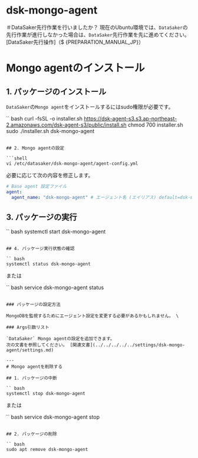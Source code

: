 # dsk-mongo-agent

＃DataSaker先行作業を行いましたか？
現在のUbuntu環境では、`DataSaker`の先行作業が進行しなかった場合は、`DataSaker`先行作業を先に進めてください。 [DataSaker先行操作]（$ {PREPARATION_MANUAL_JP}）

# Mongo agentのインストール
## 1. パッケージのインストール
`DataSaker`の`Mongo agent`をインストールするにはsudo権限が必要です。
<!--
example API Key : VAR_GLOBAL_APIKEY=1234567890abcdef1234567890abcdef
 -->
`` bash
curl -fsSL -o installer.sh https://dsk-agent-s3.s3.ap-northeast-2.amazonaws.com/dsk-agent-s3/public/install.sh
chmod 700 installer.sh
sudo ./installer.sh dsk-mongo-agent
```

## 2. Mongo agentの設定

```shell
vi /etc/datasaker/dsk-mongo-agent/agent-config.yml
```

必要に応じて次の内容を修正します。

``` yaml
# Base agent 設定ファイル
agent:
  agent_name: "dsk-mongo-agent" # エージェント名 (エイリアス) default=dsk-mongo-agent
```

## 3. パッケージの実行

`` bash
systemctl start dsk-mongo-agent
```

## 4. パッケージ実行状態の確認

`` bash
systemctl status dsk-mongo-agent
```

または

`` bash
service dsk-mongo-agent status
```

### パッケージの設定方法

MongoDBを監視するためにエージェント設定を変更する必要があるかもしれません。 \

### Args引数リスト

`DataSaker` Mongo agentの設定を追加できます。
次の文書を参照してください。 [関連文書](../../../../../settings/dsk-mongo-agent/settings.md)

---
# Mongo agentを削除する

## 1. パッケージの中断

`` bash
systemctl stop dsk-mongo-agent
```

または

`` bash
service dsk-mongo-agent stop
```

## 2. パッケージの削除

`` bash
sudo apt remove dsk-mongo-agent
```